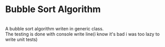   # Bubble Sort Algorithm
<br>
A bubble sort algorithm writen in generic class.
<br>
The testing is done with console write line(i know it's bad i was too lazy to write unit tests)
